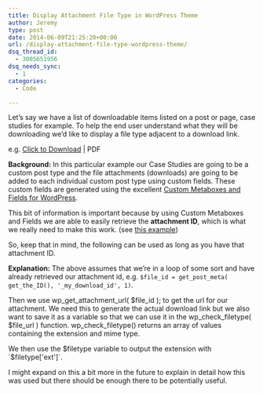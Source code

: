 ```yaml
---
title: Display Attachment File Type in WordPress Theme
author: Jeremy
type: post
date: 2014-06-09T21:25:20+00:00
url: /display-attachment-file-type-wordpress-theme/
dsq_thread_id:
  - 3005651956
dsq_needs_sync:
  - 1
categories:
  - Code

---
```

Let&#8217;s say we have a list of downloadable items listed on a post or page, case studies for example. To help the end user understand what they will be downloading we&#8217;d like to display a file type adjacent to a download link.

e.g. [Click to Download][1] | PDF

**Background:** In this particular example our Case Studies are going to be a custom post type and the file attachments (downloads) are going to be added to each individual custom post type using custom fields. These custom fields are generated using the excellent <a href="https://github.com/WebDevStudios/Custom-Metaboxes-and-Fields-for-WordPress" target="_blank">Custom Metaboxes and Fields for WordPress</a>.

This bit of information is important because by using Custom Metaboxes and Fields we are able to easily retrieve the **attachment ID**, which is what we really need to make this work. (see <a href="https://github.com/WebDevStudios/Custom-Metaboxes-and-Fields-for-WordPress/wiki/Field-Types#file" target="_blank">this example</a>)

So, keep that in mind, the following can be used as long as you have that attachment ID.

<script src="https://gist.github.com/jeremyjaymes/9ee1505f346d15578bb6.js"></script>

**Explanation:** The above assumes that we&#8217;re in a loop of some sort and have already retrieved our attachment id, e.g. `$file_id = get_post_meta( get_the_ID(), '_my_download_id', 1)`.

Then we use wp\_get\_attachment\_url( $file\_id ); to get the url for our attachment. We need this to generate the actual download link but we also want to save it as a variable so that we can use it in the wp\_check\_filetype( $file\_url ) function. wp\_check_filetype() returns an array of values containing the extension and mime type. 

We then use the $filetype variable to output the extension with `$filetype['ext']`.

I might expand on this a bit more in the future to explain in detail how this was used but there should be enough there to be potentially useful.

 [1]: #